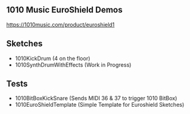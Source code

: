 1010 Music EuroShield Demos
---------------------------

https://1010music.com/product/euroshield1


Sketches
--------

- 1010KickDrum (4 on the floor)
- 1010SynthDrumWithEffects (Work in Progress)


Tests
-----

- 1010BitBoxKickSnare (Sends MIDI 36 & 37 to trigger 1010 BitBox)
- 1010EuroShieldTemplate (Simple Template for Euroshield Sketches)

